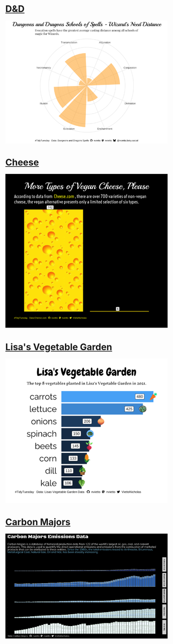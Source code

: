 # [D&D](https://github.com/nvietto/TidyTuesday/blob/main/2024/D%26D/D%26D.R)
![](https://github.com/nvietto/TidyTuesday/blob/main/2024/D%26D/D%26D.png)
# [Cheese](https://github.com/nvietto/TidyTuesday/blob/main/2024/Cheese/Cheese.R)
![](https://github.com/nvietto/TidyTuesday/blob/main/2024/Cheese/cheese.png)

# [Lisa's Vegetable Garden](https://github.com/nvietto/TidyTuesday/blob/main/2024/Vegetable%20Garden/Vege.R)
![Lisa's Vegetable Garden](https://github.com/nvietto/TidyTuesday/blob/main/2024/Vegetable%20Garden/Vege.png)

# [Carbon Majors](https://github.com/nvietto/TidyTuesday/blob/main/2024/Emissions/Emissions.R)
![Emissions](https://github.com/nvietto/TidyTuesday/blob/main/2024/Emissions/Emissions.png)
